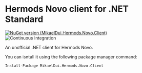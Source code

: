 # Hermods Novo client for .NET Standard

[![NuGet version (MikaelDui.Hermods.Novo.Client)](https://img.shields.io/nuget/v/MikaelDui.Hermods.Novo.Client.svg?style=flat-square)](https://www.nuget.org/packages/MikaelDui.Hermods.Novo.Client/) ![Continuous Integration](https://github.com/mikaeldui/HermodsNovoClient/workflows/.github/workflows/dotnet.yml/badge.svg)

An unofficial .NET client for Hermods Novo.

You can isntall it using the following package manager command:

    Install-Package MikaelDui.Hermods.Novo.Client

